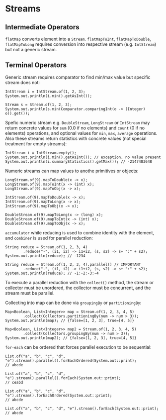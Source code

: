 # Streams

## Intermediate Operators

`flatMap` converts element into a `Stream`. `flatMapToInt`, `flatMapToDouble`, `flatMapToLong` requires conversion into respective stream \(e.g. `IntStream`\) but not a generic stream.

## Terminal Operators

Generic stream requires comparator to find min/max value but specific stream does not:

```text
IntStream i = IntStream.of(1, 2, 3);
System.out.println(i.min().getAsInt());

Stream s = Stream.of(1, 2, 3);
System.out.println(s.min(Comparator.comparingInt(o -> (Integer) o)).get());
```

Spefic numeric stream e.g. `DoubleStream`, `LongStream` or `IntStream` may return concrete values for `sum` \(0.0 if no elements\) and `count` \(0 if no elements\) operations, and optional values for `min`, `max`, `average` operations. Also these streams return statistics with concrete values \(not special treatment for empty streams\):

```text
IntStream i = IntStream.empty();
System.out.println(i.min().getAsInt()); // exception, no value present
System.out.println(i.summaryStatistics().getMax()); // -2147483648
```

Numeric streams can map values to anothe primitives or objects:

```text
LongStream.of(9).mapToDouble(x -> x);
LongStream.of(9).mapToInt(x -> (int) x);
LongStream.of(9).mapToObj(x -> x);

IntStream.of(9).mapToDouble(x -> x);
IntStream.of(9).mapToLong(x -> x);
IntStream.of(9).mapToObj(x -> x);

DoubleStream.of(9).mapToLong(x -> (long) x);
DoubleStream.of(9).mapToInt(x -> (int) x);
DoubleStream.of(9).mapToObj(x -> x);
```

`accumulator` while reducing is used to combine identity with the element, and `combiner` is used for parallel reduction:

```text
String reduce = Stream.of(1, 2, 3, 4)
        .reduce("-", (i1, i2) -> i1+i2, (s, s2) -> s+ ":" + s2);
System.out.println(reduce); // -1234

String reduce = Stream.of(1, 2, 3, 4).parallel() // IMPORTANT
        .reduce("-", (i1, i2) -> i1+i2, (s, s2) -> s+ ":" + s2);
System.out.println(reduce); // -1:-2:-3:-4
```

To execute a parallel reduction with the `collect()` method, the stream or collector must be unordered, the collector must be concurrent, and the stream must be parallel.

Collecting into map can be done via `groupingBy` or `partitioningBy`:

```text
Map<Boolean, List<Integer>> map = Stream.of(1, 2, 3, 4, 5)
        .collect(Collectors.partitioningBy(num -> num > 3));
System.out.println(map); // {false=[1, 2, 3], true=[4, 5]}

Map<Boolean, List<Integer>> map2 = Stream.of(1, 2, 3, 4, 5)
        .collect(Collectors.groupingBy(num -> num > 3));
System.out.println(map2); // {false=[1, 2, 3], true=[4, 5]}
```

`for-each` can be ordered that forces parallel execution to be sequential:

```text
List.of("a", "b", "c", "d", "e").stream().parallel().forEachOrdered(System.out::print);
// abcde

List.of("a", "b", "c", "d", "e").stream().parallel().forEach(System.out::print);
// ceabd

List.of("a", "b", "c", "d", "e").stream().forEachOrdered(System.out::print);
// abcde

List.of("a", "b", "c", "d", "e").stream().forEach(System.out::print);
// abcde
```




